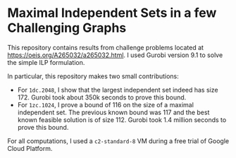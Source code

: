 # Maximal Independent Sets in a few Challenging Graphs

This repository contains results from challenge problems located at https://oeis.org/A265032/a265032.html. I used Gurobi version 9.1 to solve the simple ILP formulation.

In particular, this repository makes two small contributions:
* For `1dc.2048`, I show that the largest independent set indeed has size 172. Gurobi took about 350k seconds to prove this bound.
* For `1zc.1024`, I prove a bound of 116 on the size of a maximal independent set. The previous known bound was 117 and the best known feasible solution is of size 112. Gurobi took 1.4 million seconds to prove this bound.

For all computations, I used a `c2-standard-8` VM during a free trial of Google Cloud Platform.
